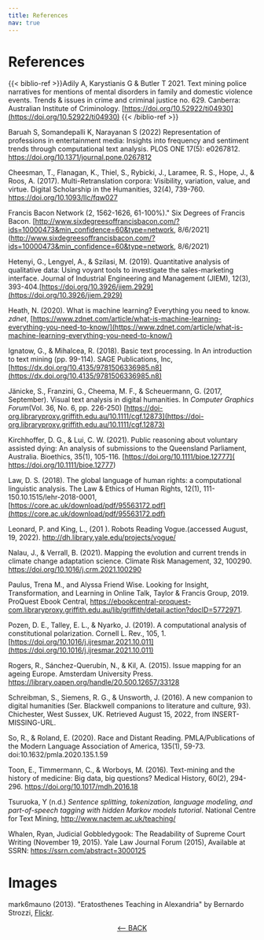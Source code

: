 ```yaml
---
title: References
nav: true
---
```

# References

{{< biblio-ref >}}Adily A, Karystianis G & Butler T 2021. Text mining police narratives for mentions of mental disorders in family and domestic violence events. Trends & issues in crime and criminal justice no. 629. Canberra: Australian Institute of Criminology. [https://doi.org/10.52922/ti04930](https://doi.org/10.52922/ti04930) 
{{< /biblio-ref >}}

Baruah S, Somandepalli K, Narayanan S (2022) Representation of professions in entertainment media: Insights into frequency and sentiment trends through computational text analysis. PLOS ONE 17(5): e0267812. https://doi.org/10.1371/journal.pone.0267812

Cheesman, T., Flanagan, K., Thiel, S., Rybicki, J., Laramee, R. S., Hope, J., & Roos, A. (2017). Multi-Retranslation corpora: Visibility, variation, value, and virtue. Digital Scholarship in the Humanities, 32(4), 739-760. https://doi.org/10.1093/llc/fqw027

Francis Bacon Network (2, 1562-1626, 61-100%)." Six Degrees of Francis Bacon. [http://www.sixdegreesoffrancisbacon.com/?ids=10000473&min_confidence=60&type=network, 8/6/2021](http://www.sixdegreesoffrancisbacon.com/?ids=10000473&min_confidence=60&type=network, 8/6/2021)

Hetenyi, G., Lengyel, A., & Szilasi, M. (2019). Quantitative analysis of qualitative data: Using voyant tools to investigate the sales-marketing interface. Journal of Industrial Engineering and Management (JIEM), 12(3), 393-404.[https://doi.org/10.3926/jiem.2929](https://doi.org/10.3926/jiem.2929)

Heath, N. (2020). What is machine learning? Everything you need to know. *zdnet*, [https://www.zdnet.com/article/what-is-machine-learning-everything-you-need-to-know/](https://www.zdnet.com/article/what-is-machine-learning-everything-you-need-to-know/)

Ignatow, G., & Mihalcea, R. (2018). Basic text processing. In An introduction to text mining (pp. 99-114). SAGE Publications, Inc, [https://dx.doi.org/10.4135/9781506336985.n8](https://dx.doi.org/10.4135/9781506336985.n8)

Jänicke, S., Franzini, G., Cheema, M. F., & Scheuermann, G. (2017, September). Visual text analysis in digital humanities. In *Computer Graphics Forum*(Vol. 36, No. 6, pp. 226-250) [https://doi-org.libraryproxy.griffith.edu.au/10.1111/cgf.12873](https://doi-org.libraryproxy.griffith.edu.au/10.1111/cgf.12873)

Kirchhoffer, D. G., & Lui, C. W. (2021). Public reasoning about voluntary assisted dying: An analysis of submissions to the Queensland Parliament, Australia. Bioethics, 35(1), 105-116. [https://doi.org/10.1111/bioe.12777]( https://doi.org/10.1111/bioe.12777)

Law, D. S. (2018). The global language of human rights: a computational linguistic analysis. The Law & Ethics of Human Rights, 12(1), 111-150.10.1515/lehr-2018-0001, [https://core.ac.uk/download/pdf/95563172.pdf](https://core.ac.uk/download/pdf/95563172.pdf)

Leonard, P. and King, L., (201 ). Robots Reading Vogue.(accessed August, 19, 2022). http://dh.library.yale.edu/projects/vogue/ 

Nalau, J., & Verrall, B. (2021). Mapping the evolution and current trends in climate change adaptation science. Climate Risk Management, 32, 100290. https://doi.org/10.1016/j.crm.2021.100290

Paulus, Trena M., and Alyssa Friend Wise. Looking for Insight, Transformation, and Learning in Online Talk, Taylor & Francis Group, 2019. ProQuest Ebook Central, https://ebookcentral-proquest-com.libraryproxy.griffith.edu.au/lib/griffith/detail.action?docID=5772971.

Pozen, D. E., Talley, E. L., & Nyarko, J. (2019). A computational analysis of constitutional polarization. Cornell L. Rev., 105, 1.[https://doi.org/10.1016/j.ijresmar.2021.10.011](https://doi.org/10.1016/j.ijresmar.2021.10.011)


Rogers, R., Sánchez-Querubín, N., & Kil, A. (2015). Issue mapping for an ageing Europe. Amsterdam University Press. https://library.oapen.org/handle/20.500.12657/33128 

Schreibman, S., Siemens, R. G., & Unsworth, J. (2016). A new companion to digital humanities (Ser. Blackwell companions to literature and culture, 93). Chichester, West Sussex, UK. Retrieved August 15, 2022, from INSERT-MISSING-URL.

So, R., & Roland, E. (2020). Race and Distant Reading. PMLA/Publications of the Modern Language Association of America, 135(1), 59-73. doi:10.1632/pmla.2020.135.1.59

Toon, E., Timmermann, C., & Worboys, M. (2016). Text-mining and the history of medicine: Big data, big questions? Medical History, 60(2), 294-296. https://doi.org/10.1017/mdh.2016.18 

Tsuruoka, Y (n.d.) *Sentence splitting, tokenization, language modeling, and part-of-speech tagging with hidden Markov models tutorial*.  National Centre for Text Mining, http://www.nactem.ac.uk/teaching/ 

Whalen, Ryan, Judicial Gobbledygook: The Readability of Supreme Court Writing (November 19, 2015). Yale Law Journal Forum (2015), Available at SSRN: https://ssrn.com/abstract=3000125

# Images

mark6mauno (2013). "Eratosthenes Teaching in Alexandria" by Bernardo Strozzi, [Flickr](https://www.flickr.com/photos/mark6mauno/10832052985).

<p align="center">
  <a href="https://griffithunilibrary.github.io/intro-text-mining-analysis/content/8-visualising_data.html"><-- BACK</a>
  
</p>
